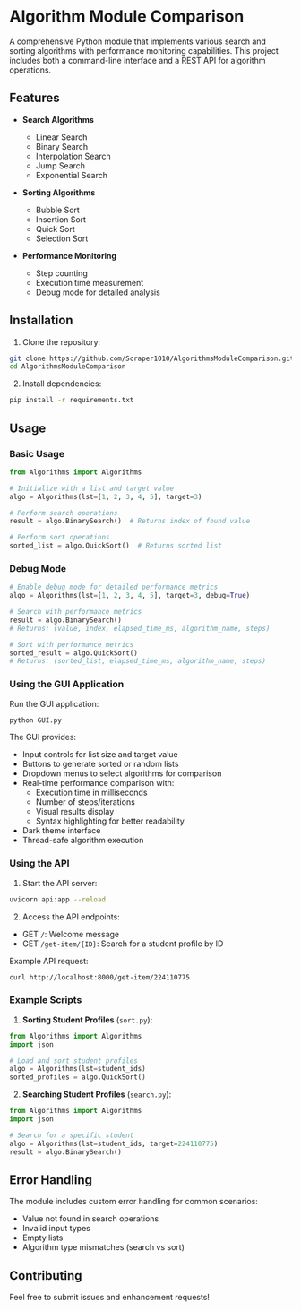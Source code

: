 # Algorithm Module Comparison

A comprehensive Python module that implements various search and sorting algorithms with performance monitoring capabilities. This project includes both a command-line interface and a REST API for algorithm operations.

## Features

- **Search Algorithms**
  - Linear Search
  - Binary Search
  - Interpolation Search
  - Jump Search
  - Exponential Search

- **Sorting Algorithms**
  - Bubble Sort
  - Insertion Sort
  - Quick Sort
  - Selection Sort

- **Performance Monitoring**
  - Step counting
  - Execution time measurement
  - Debug mode for detailed analysis

## Installation

1. Clone the repository:
```bash
git clone https://github.com/Scraper1010/AlgorithmsModuleComparison.git
cd AlgorithmsModuleComparison
```

2. Install dependencies:
```bash
pip install -r requirements.txt
```

## Usage

### Basic Usage

```python
from Algorithms import Algorithms

# Initialize with a list and target value
algo = Algorithms(lst=[1, 2, 3, 4, 5], target=3)

# Perform search operations
result = algo.BinarySearch()  # Returns index of found value

# Perform sort operations
sorted_list = algo.QuickSort()  # Returns sorted list
```

### Debug Mode

```python
# Enable debug mode for detailed performance metrics
algo = Algorithms(lst=[1, 2, 3, 4, 5], target=3, debug=True)

# Search with performance metrics
result = algo.BinarySearch()
# Returns: (value, index, elapsed_time_ms, algorithm_name, steps)

# Sort with performance metrics
sorted_result = algo.QuickSort()
# Returns: (sorted_list, elapsed_time_ms, algorithm_name, steps)
```

### Using the GUI Application

Run the GUI application:
```bash
python GUI.py
```

The GUI provides:
- Input controls for list size and target value
- Buttons to generate sorted or random lists
- Dropdown menus to select algorithms for comparison
- Real-time performance comparison with:
  - Execution time in milliseconds
  - Number of steps/iterations
  - Visual results display
  - Syntax highlighting for better readability
- Dark theme interface
- Thread-safe algorithm execution

### Using the API

1. Start the API server:
```bash
uvicorn api:app --reload
```

2. Access the API endpoints:
- GET `/`: Welcome message
- GET `/get-item/{ID}`: Search for a student profile by ID

Example API request:
```bash
curl http://localhost:8000/get-item/224110775
```

### Example Scripts

1. **Sorting Student Profiles** (`sort.py`):
```python
from Algorithms import Algorithms
import json

# Load and sort student profiles
algo = Algorithms(lst=student_ids)
sorted_profiles = algo.QuickSort()
```

2. **Searching Student Profiles** (`search.py`):
```python
from Algorithms import Algorithms
import json

# Search for a specific student
algo = Algorithms(lst=student_ids, target=224110775)
result = algo.BinarySearch()
```

## Error Handling

The module includes custom error handling for common scenarios:
- Value not found in search operations
- Invalid input types
- Empty lists
- Algorithm type mismatches (search vs sort)

## Contributing

Feel free to submit issues and enhancement requests!
